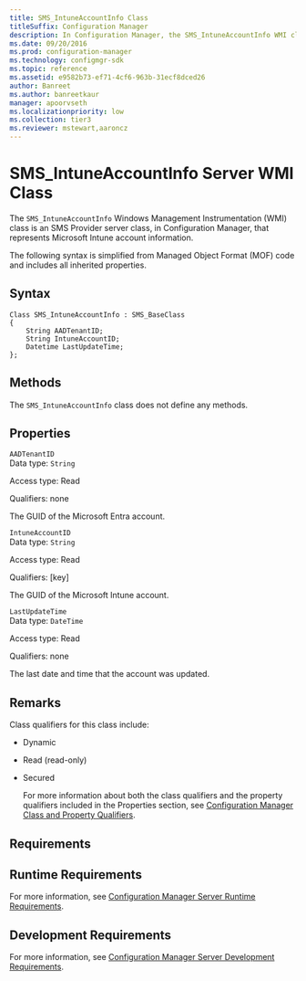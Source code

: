 ```yaml
---
title: SMS_IntuneAccountInfo Class
titleSuffix: Configuration Manager
description: In Configuration Manager, the SMS_IntuneAccountInfo WMI class is an SMS Provider server class that represents Microsoft Intune account information.
ms.date: 09/20/2016
ms.prod: configuration-manager
ms.technology: configmgr-sdk
ms.topic: reference
ms.assetid: e9582b73-ef71-4cf6-963b-31ecf8dced26
author: Banreet
ms.author: banreetkaur
manager: apoorvseth
ms.localizationpriority: low
ms.collection: tier3
ms.reviewer: mstewart,aaroncz 
---
```

# SMS_IntuneAccountInfo Server WMI Class
The `SMS_IntuneAccountInfo` Windows Management Instrumentation (WMI) class is an SMS Provider server class, in Configuration Manager, that represents Microsoft Intune account information.  

 The following syntax is simplified from Managed Object Format (MOF) code and includes all inherited properties.  

## Syntax  

```  
Class SMS_IntuneAccountInfo : SMS_BaseClass  
{  
    String AADTenantID;  
    String IntuneAccountID;  
    Datetime LastUpdateTime;  
};  

```  

## Methods  
 The `SMS_IntuneAccountInfo` class does not define any methods.  

## Properties  
 `AADTenantID`  
 Data type: `String`  

 Access type: Read  

 Qualifiers: none  

 The GUID of the Microsoft Entra account.  

 `IntuneAccountID`  
 Data type: `String`  

 Access type: Read  

 Qualifiers: [key]  

 The GUID of the Microsoft Intune account.  

 `LastUpdateTime`  
 Data type: `DateTime`  

 Access type: Read  

 Qualifiers: none  

 The last date and time that the account was updated.  

## Remarks  
 Class qualifiers for this class include:  

- Dynamic  

- Read (read-only)  

- Secured  

  For more information about both the class qualifiers and the property qualifiers included in the Properties section, see [Configuration Manager Class and Property Qualifiers](../../../develop/reference/misc/class-and-property-qualifiers.md).  

## Requirements  

## Runtime Requirements  
 For more information, see [Configuration Manager Server Runtime Requirements](../../../develop/core/reqs/server-runtime-requirements.md).  

## Development Requirements  
 For more information, see [Configuration Manager Server Development Requirements](../../../develop/core/reqs/server-development-requirements.md).  
